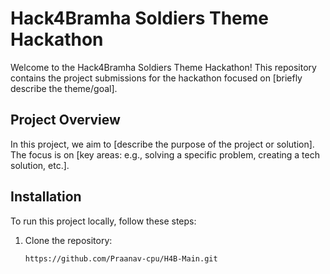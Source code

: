 # Hack4Bramha Soldiers Theme Hackathon

Welcome to the Hack4Bramha Soldiers Theme Hackathon! This repository contains the project submissions for the hackathon focused on [briefly describe the theme/goal].

## Project Overview

In this project, we aim to [describe the purpose of the project or solution]. The focus is on [key areas: e.g., solving a specific problem, creating a tech solution, etc.].

## Installation

To run this project locally, follow these steps:

1. Clone the repository:
   ```bash
   https://github.com/Praanav-cpu/H4B-Main.git
